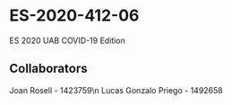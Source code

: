 # ES-2020-412-06
ES 2020 UAB COVID-19 Edition

## Collaborators
Joan Rosell - 1423759\n
Lucas Gonzalo Priego - 1492658
